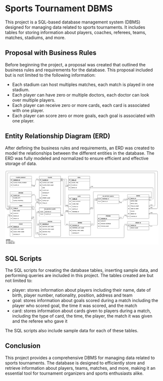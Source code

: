 # Sports Tournament DBMS
This project is a SQL-based database management system (DBMS) designed for managing data related to sports tournaments. It includes tables for storing information about players, coaches, referees, teams, matches, stadiums, and more.

## Proposal with Business Rules
Before beginning the project, a proposal was created that outlined the business rules and requirements for the database. This proposal included but is not limited to the following information:
-	Each stadium can host multiples matches, each match is played in one stadium. 
-	Each player can have zero or multiple doctors, each doctor can look over multiple players.
- Each player can receive zero or more cards, each card is associated with one player.
-	Each player can score zero or more goals, each goal is associated with one player.

## Entity Relationship Diagram (ERD)
After defining the business rules and requirements, an ERD was created to model the relationships between the different entities in the database. The ERD was fully modeled and normalized to ensure efficient and effective storage of data.

![ERD](/Project01/ERD.png)


## SQL Scripts
The SQL scripts for creating the database tables, inserting sample data, and performing queries are included in this project. The tables created are but not limited to:
- player: stores information about players including their name, date of birth, player number, nationality, position, address and team
- goal: stores information about goals scored during a match including the player who scored goal, the time it was scored, and the match
- card: stores information about cards given to players during a match, including the type of card, the time, the player, the match it was given and the referee who gave it

The SQL scripts also include sample data for each of these tables.

## Conclusion

This project provides a comprehensive DBMS for managing data related to sports tournaments. The database is designed to efficiently store and retrieve information about players, teams, matches, and more, making it an essential tool for tournament organizers and sports enthusiasts alike.
